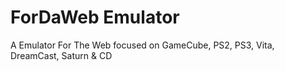 # ForDaWeb Emulator
A Emulator For The Web focused on GameCube, PS2, PS3, Vita, DreamCast, Saturn & CD 
